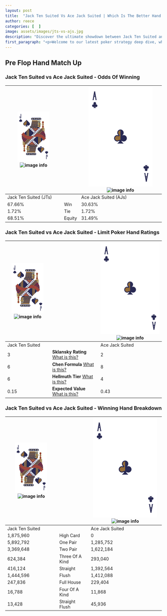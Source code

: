 ```yaml
---
layout: post
title:  "Jack Ten Suited Vs Ace Jack Suited | Which Is The Better Hand In Poker? A Complete Guide"
author: reece
categories: [  ]
image: assets/images/jts-vs-ajs.jpg
description: "Discover the ultimate showdown between Jack Ten Suited and Ace Jack Suited in poker! Uncover the odds, strategies, and scenarios where one hand triumphs over the other. Get ready to up your poker game with this thrilling analysis."
first_paragraph: "<p>Welcome to our latest poker strategy deep dive, where we're pitting two distinct hands against each other in a high-stakes showdown: Jack Ten Suited vs Ace Jack Suited.</p><p>In the dynamic world of poker, every decision counts, and knowing which hand holds the upper hand is key to your success at the table.</p><p>In this article, we'll dissect these two hands, explore the scenarios where one dominates the other, and equip you with the knowledge to make strategic choices that can tip the odds in your favor.</p><p>Get ready to unravel the intriguing dynamics of these poker hands and elevate your game to new heights.</p>"
---
```




[comment]: # (sp0)

## Pre Flop Hand Match Up

<div class="table hand-ratings" markdown="1"> 



### Jack Ten Suited vs Ace Jack Suited - Odds Of Winning


    
| ![image info](assets/images/hand1/J.png) ![image info](assets/images/hand1/Ts.png) |  | ![image info](assets/images/hand2/A.png) ![image info](assets/images/hand2/Js.png) |
| -------- | -------- | -------- |
| Jack Ten Suited (JTs) |  | Ace Jack Suited (AJs) |
| 67.66% | Win | 30.63% |
| 1.72% | Tie | 1.72% |
| 68.51% | Equity | 31.49% |




[comment]: # (sp1)



### Jack Ten Suited vs Ace Jack Suited - Limit Poker Hand Ratings


    
| ![image info](assets/images/hand1/J.png) ![image info](assets/images/hand1/Ts.png) |  | ![image info](assets/images/hand2/A.png) ![image info](assets/images/hand2/Js.png) |
| -------- | -------- | -------- |
| Jack Ten Suited |  | Ace Jack Suited |
| 3 | **Sklansky Rating** [What is this?](/sklansky-rating-explained) | 2 |
| 6 | **Chen Formula** [What is this?](/chen-formula-explained) | 8 |
| 6 | **Hellmuth Tier** [What is this?](/Hellmuth-tier-explained) | 4 |
| 0.15 | **Expected Value** [What is this?](/expected-value-explained) | 0.43 |




[comment]: # (sp2)



### Jack Ten Suited vs Ace Jack Suited - Winning Hand Breakdown


    
| ![image info](assets/images/hand1/J.png) ![image info](assets/images/hand1/Ts.png) |  | ![image info](assets/images/hand2/A.png) ![image info](assets/images/hand2/Js.png) |
| -------- | -------- | -------- |
| Jack Ten Suited |  | Ace Jack Suited |
| 1,875,960 | High Card | 0 |
| 5,892,792 | One Pair | 1,285,752 |
| 3,369,648 | Two Pair | 1,622,184 |
| 624,384 | Three Of A Kind | 293,040 |
| 416,124 | Straight | 1,392,564 |
| 1,444,596 | Flush | 1,412,088 |
| 247,836 | Full House | 229,404 |
| 16,788 | Four Of A Kind | 11,868 |
| 13,428 | Straight Flush | 45,936 |




[comment]: # (sp3)



</div>

[comment]: # (sp4)



[comment]: # (sp5)

